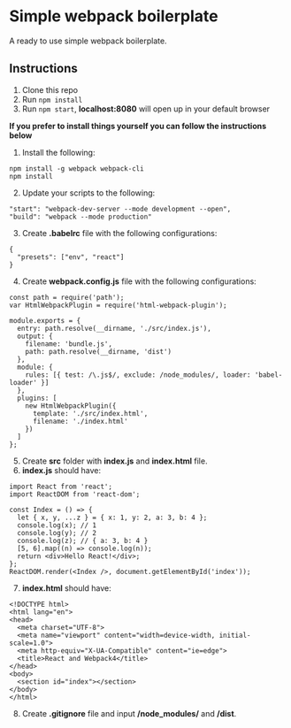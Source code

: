 # Simple webpack boilerplate

A ready to use simple webpack boilerplate.

## Instructions

1.  Clone this repo
2.  Run `npm install`
3.  Run `npm start`, **localhost:8080** will open up in your default browser

**If you prefer to install things yourself you can follow the instructions below**

1.  Install the following:
```
npm install -g webpack webpack-cli
npm install
```
2. Update your scripts to the following:
```
"start": "webpack-dev-server --mode development --open",
"build": "webpack --mode production"
```
3. Create **.babelrc** file with the following configurations:
```
{
  "presets": ["env", "react"]
}
```
4. Create **webpack.config.js** file with the following configurations:
```
const path = require('path');
var HtmlWebpackPlugin = require('html-webpack-plugin');

module.exports = {
  entry: path.resolve(__dirname, './src/index.js'),
  output: {
    filename: 'bundle.js',
    path: path.resolve(__dirname, 'dist')
  },
  module: {
    rules: [{ test: /\.js$/, exclude: /node_modules/, loader: 'babel-loader' }]
  },
  plugins: [
    new HtmlWebpackPlugin({
      template: './src/index.html',
      filename: './index.html'
    })
  ]
};

```
5. Create **src** folder with **index.js** and **index.html** file.
6. **index.js** should have:
```
import React from 'react';
import ReactDOM from 'react-dom';

const Index = () => {
  let { x, y, ...z } = { x: 1, y: 2, a: 3, b: 4 };
  console.log(x); // 1
  console.log(y); // 2
  console.log(z); // { a: 3, b: 4 }
  [5, 6].map((n) => console.log(n));
  return <div>Hello React!</div>;
};
ReactDOM.render(<Index />, document.getElementById('index'));

```
7. **index.html** should have:
```
<!DOCTYPE html>
<html lang="en">
<head>
  <meta charset="UTF-8">
  <meta name="viewport" content="width=device-width, initial-scale=1.0">
  <meta http-equiv="X-UA-Compatible" content="ie=edge">
  <title>React and Webpack4</title>
</head>
<body>
  <section id="index"></section>
</body>
</html>
```
8. Create **.gitignore** file and input **/node_modules/** and **/dist**.
